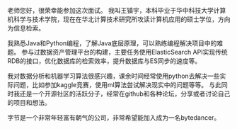 老师您好，很荣幸能参加这次面试。
我叫王镇宇，本科毕业于华中科技大学计算机科学与技术学院，现在在华北计算技术研究所攻读计算机应用的硕士学位，方向为信息检索。

我熟悉Java和Python编程，了解Java底层原理，可以熟练编程解决项目中的难题。
参与过数据资产管理平台的构建，主要任务使用ElasticSearch API实现传统RDB的接口，优化数据库的检索效率，提升数据库与ES同步的速度等。

我对数据分析和机器学习算法很感兴趣，课余时间经常使用python去解决一些实际问题，比如参加kaggle竞赛，使用ml算法尝试解决现实中的问题等等。
与此同时我还是一个开源社区的活跃分子，经常在github和各种论坛，分享或者讨论自己的项目和想法。

字节是一个非常年轻富有朝气的公司，非常希望能加入成为一名bytedancer。